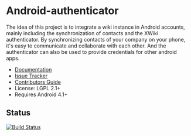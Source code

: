 # Android-authenticator

The idea of this project is to integrate a wiki instance in Android accounts, mainly including the synchronization of contacts and the XWiki authenticator. By synchronizing contacts of your company on your phone, it's easy to communicate and collaborate with each other. And the authenticator can also be used to provide credentials for other android apps.

* [Documentation](http://extensions.xwiki.org/xwiki/bin/view/Extension/Android+authenticator/)
* [Issue Tracker](http://jira.xwiki.org/browse/ANDAUTH)
* [Contributors Guide](https://github.com/xwiki-contrib/android-authenticator/blob/master/CONTRIBUTING.md)
* License: LGPL 2.1+
* Requires Android 4.1+

## Status
[![Build Status](http://ci.xwiki.org/buildStatus/icon?job=Contrib_android-authenticator)](http://ci.xwiki.org/job/Contrib_android-authenticator/)
